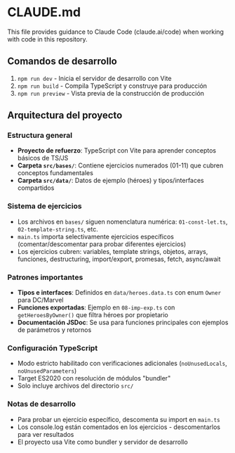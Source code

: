 # CLAUDE.md

This file provides guidance to Claude Code (claude.ai/code) when working with code in this repository.

## Comandos de desarrollo

1. `npm run dev` - Inicia el servidor de desarrollo con Vite
2. `npm run build` - Compila TypeScript y construye para producción
3. `npm run preview` - Vista previa de la construcción de producción

## Arquitectura del proyecto

### Estructura general
- **Proyecto de refuerzo**: TypeScript con Vite para aprender conceptos básicos de TS/JS
- **Carpeta `src/bases/`**: Contiene ejercicios numerados (01-11) que cubren conceptos fundamentales
- **Carpeta `src/data/`**: Datos de ejemplo (héroes) y tipos/interfaces compartidos

### Sistema de ejercicios
- Los archivos en `bases/` siguen nomenclatura numérica: `01-const-let.ts`, `02-template-string.ts`, etc.
- `main.ts` importa selectivamente ejercicios específicos (comentar/descomentar para probar diferentes ejercicios)
- Los ejercicios cubren: variables, template strings, objetos, arrays, funciones, destructuring, import/export, promesas, fetch, async/await

### Patrones importantes
- **Tipos e interfaces**: Definidos en `data/heroes.data.ts` con enum `Owner` para DC/Marvel
- **Funciones exportadas**: Ejemplo en `08-imp-exp.ts` con `getHeroesByOwner()` que filtra héroes por propietario
- **Documentación JSDoc**: Se usa para funciones principales con ejemplos de parámetros y retornos

### Configuración TypeScript
- Modo estricto habilitado con verificaciones adicionales (`noUnusedLocals`, `noUnusedParameters`)
- Target ES2020 con resolución de módulos "bundler"
- Solo incluye archivos del directorio `src/`

### Notas de desarrollo
- Para probar un ejercicio específico, descomenta su import en `main.ts`
- Los console.log están comentados en los ejercicios - descomentarlos para ver resultados
- El proyecto usa Vite como bundler y servidor de desarrollo
